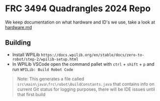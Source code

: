 # FRC 3494 Quadrangles 2024 Repo

We keep documentation on what hardware and ID's we use, take a look at [hardware.md](./hardware.md)

## Building

- Install WPILib `https://docs.wpilib.org/en/stable/docs/zero-to-robot/step-2/wpilib-setup.html`
- In WPILib VSCode open the command pallet with `ctrl` + `shift` + `p` and run `WPILib: Build Robot Code`

> Note: This generates a file called `src\main\java\frc\robot\BuildConstants.java` that contains info on current Git status for logging purposes, there will be IDE issues until that first build